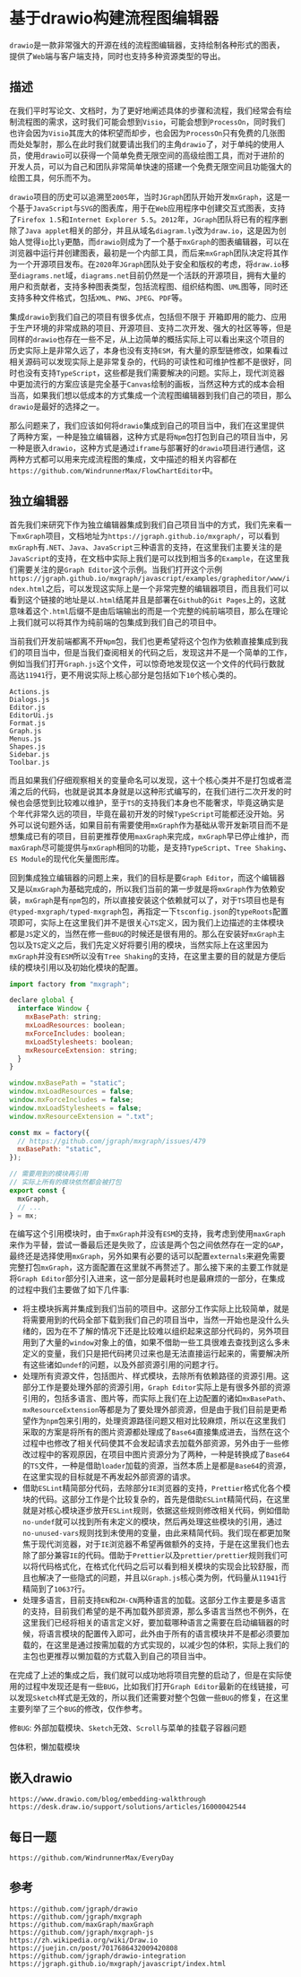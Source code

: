# 基于drawio构建流程图编辑器
`drawio`是一款非常强大的开源在线的流程图编辑器，支持绘制各种形式的图表，提供了`Web`端与客户端支持，同时也支持多种资源类型的导出。

## 描述
在我们平时写论文、文档时，为了更好地阐述具体的步骤和流程，我们经常会有绘制流程图的需求，这时我们可能会想到`Visio`，可能会想到`ProcessOn`，同时我们也许会因为`Visio`其庞大的体积望而却步，也会因为`ProcessOn`只有免费的几张图而处处掣肘，那么在此时我们就要请出我们的主角`drawio`了，对于单纯的使用人员，使用`drawio`可以获得一个简单免费无限空间的高级绘图工具，而对于进阶的开发人员，可以为自己和团队非常简单快速的搭建一个免费无限空间且功能强大的绘图工具，何乐而不为。

`drawio`项目的历史可以追溯至`2005`年，当时`JGraph`团队开始开发`mxGraph`，这是一个基于`JavaScript`与`SVG`的图表库，用于在`Web`应用程序中创建交互式图表，支持了`Firefox 1.5`和`Internet Explorer 5.5`。`2012`年，`JGraph`团队将已有的程序删除了`Java applet`相关的部分，并且从域名`diagram.ly`改为`draw.io`，这是因为创始人觉得`io`比`ly`更酷，而`drawio`则成为了一个基于`mxGraph`的图表编辑器，可以在浏览器中运行并创建图表，最初是一个内部工具，而后来`mxGraph`团队决定将其作为一个开源项目发布。在`2020`年`JGraph`团队处于安全和版权的考虑，将`draw.io`移至`diagrams.net`域，`diagrams.net`目前仍然是一个活跃的开源项目，拥有大量的用户和贡献者，支持多种图表类型，包括流程图、组织结构图、`UML`图等，同时还支持多种文件格式，包括`XML`、`PNG`、`JPEG`、`PDF`等。

集成`drawio`到我们自己的项目有很多优点，包括但不限于 开箱即用的能力、应用于生产环境的非常成熟的项目、开源项目、支持二次开发、强大的社区等等，但是同样的`drawio`也存在一些不足，从上边简单的概括实际上可以看出来这个项目的历史实际上是非常久远了，本身也没有支持`ESM`，有大量的原型链修改，如果看过相关源码可以发现实际上是非常复杂的，代码的可读性和可维护性都不是很好，同时也没有支持`TypeScript`，这些都是我们需要解决的问题。实际上，现代浏览器中更加流行的方案应该是完全基于`Canvas`绘制的画板，当然这种方式的成本会相当高，如果我们想以低成本的方式集成一个流程图编辑器到我们自己的项目，那么`drawio`是最好的选择之一。

那么问题来了，我们应该如何将`drawio`集成到自己的项目当中，我们在这里提供了两种方案，一种是独立编辑器，这种方式是将`Npm`包打包到自己的项目当中，另一种是嵌入`drawio`，这种方式是通过`iframe`与部署好的`drawio`项目进行通信，这两种方式都可以用来完成流程图的集成，文中描述的相关内容都在`https://github.com/WindrunnerMax/FlowChartEditor`中。

## 独立编辑器
首先我们来研究下作为独立编辑器集成到我们自己项目当中的方式，我们先来看一下`mxGraph`项目，文档地址为`https://jgraph.github.io/mxgraph/`，可以看到`mxGraph`有`.NET`、`Java`、`JavaScript`三种语言的支持，在这里我们主要关注的是`JavaScript`的支持，在文档中实际上我们是可以找到相当多的`Example`，在这里我们需要关注的是`Graph Editor`这个示例。当我们打开这个示例`https://jgraph.github.io/mxgraph/javascript/examples/grapheditor/www/index.html`之后，可以发现这实际上是一个非常完整的编辑器项目，而且我们可以看到这个链接的地址是以`.html`结尾并且是部署在`Github`的`Git Pages`上的，这就意味着这个`.html`后缀不是由后端输出的而是一个完整的纯前端项目，那么在理论上我们就可以将其作为纯前端的包集成到我们自己的项目中。

当前我们开发前端都离不开`Npm`包，我们也更希望将这个包作为依赖直接集成到我们的项目当中，但是当我们查阅相关的代码之后，发现这并不是一个简单的工作，例如当我们打开`Graph.js`这个文件，可以惊奇地发现仅这一个文件的代码行数就高达`11941`行，更不用说实际上核心部分是包括如下`10`个核心类的。

```
Actions.js
Dialogs.js
Editor.js
EditorUi.js
Format.js
Graph.js
Menus.js
Shapes.js
Sidebar.js
Toolbar.js
```

而且如果我们仔细观察相关的变量命名可以发现，这十个核心类并不是打包或者混淆之后的代码，也就是说其本身就是以这种形式编写的，在我们进行二次开发的时候也会感觉到比较难以维护，至于`TS`的支持我们本身也不能奢求，毕竟这确实是个年代非常久远的项目，毕竟在最初开发的时候`TypeScript`可能都还没开始。另外可以说句题外话，如果目前有需要使用`mxGraph`作为基础从零开发新项目而不是想集成已有的项目，目前更推荐使用`maxGraph`来完成，`mxGraph`早已停止维护，而`maxGraph`尽可能提供与`mxGraph`相同的功能，是支持`TypeScript`、`Tree Shaking`、`ES Module`的现代化矢量图形库。

回到集成独立编辑器的问题上来，我们的目标是要`Graph Editor`，而这个编辑器又是以`mxGraph`为基础完成的，所以我们当前的第一步就是将`mxGraph`作为依赖安装，`mxGraph`是有`npm`包的，所以直接安装这个依赖就可以了，对于`TS`项目也是有`@typed-mxgraph/typed-mxgraph`包，再指定一下`tsconfig.json`的`typeRoots`配置项即可，实际上在这里我们并不是很关心`TS`定义，因为我们上边描述的主体模块都是`JS`定义的，当然在修一些`BUG`的时候还是很有用的。那么在安装好`mxGraph`主包以及`TS`定义之后，我们先定义好将要引用的模块，当然实际上在这里因为`mxGraph`并没有`ESM`所以没有`Tree Shaking`的支持，在这里主要的目的就是方便后续的模块引用以及初始化模块的配置。

```js
import factory from "mxgraph";

declare global {
  interface Window {
    mxBasePath: string;
    mxLoadResources: boolean;
    mxForceIncludes: boolean;
    mxLoadStylesheets: boolean;
    mxResourceExtension: string;
  }
}

window.mxBasePath = "static";
window.mxLoadResources = false;
window.mxForceIncludes = false;
window.mxLoadStylesheets = false;
window.mxResourceExtension = ".txt";

const mx = factory({
  // https://github.com/jgraph/mxgraph/issues/479
  mxBasePath: "static",
});

// 需要用到的模块再引用 
// 实际上所有的模块依然都会被打包
export const {
  mxGraph,
  // ...
} = mx;
```

在编写这个引用模块时，由于`mxGraph`并没有`ESM`的支持，我考虑到使用`maxGraph`来作为平替，尝试一番最后还是失败了，应该是两个包之间依然存在一定的`GAP`，最终还是选择使用`mxGraph`，另外如果有必要的话可以配置`externals`来避免需要完整打包`mxGraph`，这方面配置在这里就不再赘述了。那么接下来的主要工作就是将`Graph Editor`部分引入进来，这一部分是最耗时也是最麻烦的一部分，在集成的过程中我们主要做了如下几件事:

* 将主模块拆离并集成到我们当前的项目中。这部分工作实际上比较简单，就是将需要用到的代码全部下载到我们自己的项目当中，当然一开始也是没什么头绪的，因为在不了解的情况下还是比较难以组织起来这部分代码的，另外项目用到了大量的`window`对象上的值，如果不借助一些工具很难去查找到这么多未定义的变量，我们只是把代码拷贝过来也是无法直接运行起来的，需要解决所有这些诸如`undef`的问题，以及外部资源引用的问题才行。
* 处理所有资源文件，包括图片、样式模块，去除所有依赖路径的资源引用。这部分工作是要处理外部的资源引用，`Graph Editor`实际上是有很多外部的资源引用的，包括多语言、图片等，而实际上我们在上边配置的诸如`mxBasePath`、`mxResourceExtension`等都是为了要处理外部资源，但是由于我们目前是更希望作为`npm`包来引用的，处理资源路径问题又相对比较麻烦，所以在这里我们采取的方案是将所有的图片资源都处理成了`Base64`直接集成进去，当然在这个过程中也修改了相关代码使其不会发起请求去加载外部资源，另外由于一些修改过程中的客观原因，在项目中图片资源分为了两种，一种是转换成了`Base64`的`TS`文件，一种是借助`loader`加载的资源，当然本质上是都是`Base64`的资源，在这里实现的目标就是不再发起外部资源的请求。
* 借助`ESLint`精简部分代码，去除部分`IE`浏览器的支持，`Prettier`格式化各个模块的代码。这部分工作是个比较复杂的，首先是借助`ESLint`精简代码，在这里就是对核心模块逐步放开`ESLint`规则，依据这些规则修改相关代码，例如借助`no-undef`就可以找到所有未定义的模块，然后再处理这些模块的引用，通过`no-unused-vars`规则找到未使用的变量，由此来精简代码。我们现在都更加聚焦于现代浏览器，对于`IE`浏览器不希望再做额外的支持，于是在这里我们也去除了部分兼容`IE`的代码。借助于`Prettier`以及`prettier/prettier`规则我们可以将代码格式化，在格式化代码之后可以看到相关模块的实现会比较舒服，而且也解决了一些隐式的问题，并且以`Graph.js`核心类为例，代码量从`11941`行精简到了`10637`行。
* 处理多语言，目前支持`EN`和`ZH-CN`两种语言的加载。这部分工作主要是多语言的支持，目前我们希望的是不再加载外部资源，那么多语言当然也不例外，在这里我们已经将相关的语言定义好，要加载哪种语言之需要在启动编辑器的时候，将语言模块的配置传入即可，此外由于所有的语言模块并不是都必须要加载的，在这里是通过按需加载的方式实现的，以减少包的体积，实际上我们的主包也更推荐以懒加载的方式载入到自己的项目当中。

在完成了上述的集成之后，我们就可以成功地将项目完整的启动了，但是在实际使用的过程中发现还是有一些`BUG`，比如我们打开`Graph Editor`最新的在线链接，可以发现`Sketch`样式是无效的，所以我们还需要对整个包做一些`BUG`的修复，在这里主要列举了三个`BUG`的修改，仅作参考。

修`BUG`: 外部加载模块、`Sketch`无效、`Scroll`与菜单的挂载子容器问题

包体积，懒加载模块

## 嵌入drawio

`https://www.drawio.com/blog/embedding-walkthrough`
`https://desk.draw.io/support/solutions/articles/16000042544`

## 每日一题

```
https://github.com/WindrunnerMax/EveryDay
```

## 参考

```
https://github.com/jgraph/drawio
https://github.com/jgraph/mxgraph
https://github.com/maxGraph/maxGraph
https://github.com/jgraph/mxgraph-js
https://zh.wikipedia.org/wiki/Draw.io
https://juejin.cn/post/7017686432009420808
https://github.com/jgraph/drawio-integration
https://jgraph.github.io/mxgraph/javascript/index.html
```
